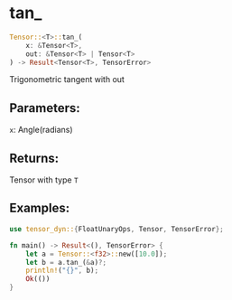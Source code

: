 # tan_
```rust
Tensor::<T>::tan_(
    x: &Tensor<T>, 
    out: &Tensor<T> | Tensor<T>
) -> Result<Tensor<T>, TensorError>
```
Trigonometric tangent with out
## Parameters:
`x`: Angle(radians)
## Returns:
Tensor with type `T`
## Examples:
```rust
use tensor_dyn::{FloatUnaryOps, Tensor, TensorError};

fn main() -> Result<(), TensorError> {
    let a = Tensor::<f32>::new([10.0]);
    let b = a.tan_(&a)?;
    println!("{}", b);
    Ok(())
}
```